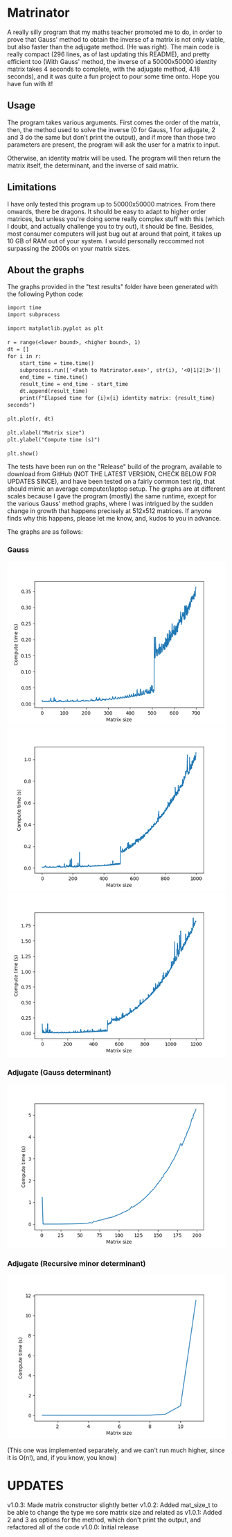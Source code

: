 # Matrinator
A really silly program that my maths teacher promoted me to do, in order to prove that Gauss' method to obtain the
inverse of a matrix is not only viable, but also faster than the adjugate method. (He was right). The main code is
really compact (296 lines, as of last updating this README), and pretty efficient too (With Gauss' method, the inverse
of a 50000x50000 identity matrix takes 4 seconds to complete, with  the adjugate method, 4.18 seconds), and it was
quite a fun project to pour some time onto. Hope you have fun with it!

## Usage
The program takes various arguments. First comes the order of the matrix, then, the method used to solve the inverse
(0 for Gauss, 1 for adjugate, 2 and 3 do the same but don't print the output), and if more than those two parameters
are present, the program will ask the user for a matrix to input.

Otherwise, an identity matrix will be used. The program will then return the matrix itself, the determinant, and the inverse of said matrix.

## Limitations
I have only tested this program up to 50000x50000 matrices. From there onwards, there be dragons. It should be easy to
adapt to higher order matrices, but unless you're doing some really complex stuff with this (which I doubt, and actually
challenge you to try out), it should be fine. Besides, most consumer computers will just bug out at around that point,
it takes up 10 GB of RAM out of your system. I would personally reccommed not surpassing the 2000s on your matrix sizes.

## About the graphs
The graphs provided in the "test results" folder have been generated with the following Python code:
```
import time
import subprocess

import matplotlib.pyplot as plt

r = range(<lower bound>, <higher bound>, 1)
dt = []
for i in r:
    start_time = time.time()
    subprocess.run(['<Path to Matrinator.exe>', str(i), '<0|1|2|3>'])
    end_time = time.time()
    result_time = end_time - start_time
    dt.append(result_time)
    print(f"Elapsed time for {i}x{i} identity matrix: {result_time} seconds")

plt.plot(r, dt)

plt.xlabel("Matrix size")
plt.ylabel("Compute time (s)")

plt.show()
```
The tests have been run on the "Release" build of the program, available to download from GitHub (NOT THE LATEST VERSION, CHECK BELOW FOR UPDATES SINCE),
and have been tested on a fairly common test rig, that should mimic an average computer/laptop setup. The graphs are at different scales
because I gave the program (mostly) the same runtime, except for the various Gauss' method graphs, where I was intrigued
by the sudden change in growth that happens precisely at 512x512 matrices. If anyone finds why this happens, please let
me know, and, kudos to you in advance.

The graphs are as follows:
### Gauss
![Gauss' Method from order 1 to 700.png](test%20results%2FGauss%201-700.png)
![Gauss' Method from order 1 to 1000.png](test%20results%2FGauss%201-1000.png)
![Gauss' Method from order 1 to 1200.png](test%20results%2FGauss%201-1200.png)

### Adjugate (Gauss determinant)
![Adjugate (Gauss's determinant) from order 1 to 200.png](test%20results%2FAdjugate%20%28Gauss%29%201-200.png)

### Adjugate (Recursive minor determinant)
![Adjugate (Recursive minor determinant) from 1 to 12.png](test%20results%2FAdjugate%20%28Adjugate%29%201-12.png)

(This one was implemented separately, and we can't run much higher, since it is O(n!), and, if you know, you know)

# UPDATES
v1.0.3: Made matrix constructor slightly better
v1.0.2: Added mat_size_t to be able to change the type we sore matrix size and related as
v1.0.1: Added 2 and 3 as options for the method, which don't print the output, and refactored all of the code
v1.0.0: Initial release
